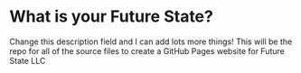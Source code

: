 # What is your Future State?
Change this description field and I can add lots more things!
This will be the repo for all of the source files to create a GitHub Pages website for Future State LLC
